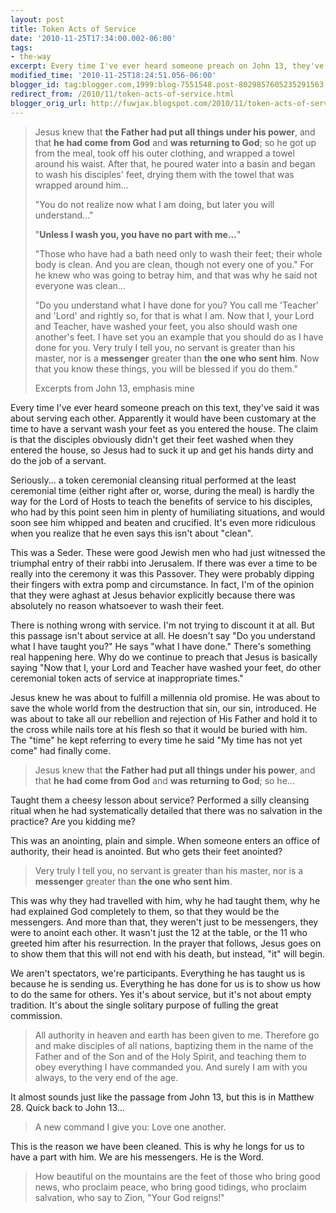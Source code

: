 ```yaml
---
layout: post
title: Token Acts of Service
date: '2010-11-25T17:34:00.002-06:00'
tags: 
- the-way
excerpt: Every time I've ever heard someone preach on John 13, they've said it was about serving each other.
modified_time: '2010-11-25T18:24:51.056-06:00'
blogger_id: tag:blogger.com,1999:blog-7551548.post-8029857605235291563
redirect_from: /2010/11/token-acts-of-service.html
blogger_orig_url: http://fuwjax.blogspot.com/2010/11/token-acts-of-service.html
---
```


> Jesus knew that **the Father had put all things under his power**, and that **he had come from God** and **was returning to God**; so he got up from the meal, took off his outer clothing, and wrapped a towel around his waist. After that, he poured water into a basin and began to wash his disciples' feet, drying them with the towel that was wrapped around him...
> 
> "You do not realize now what I am doing, but later you will understand..."
> 
> "**Unless I wash you, you have no part with me...**"
> 
> "Those who have had a bath need only to wash their feet; their whole body is clean. And you are clean, though not every one of you." For he knew who was going to betray him, and that was why he said not everyone was clean...
> 
> "Do you understand what I have done for you? You call me 'Teacher' and 'Lord' and rightly so, for that is what I am. Now that I, your Lord and Teacher, have washed your feet, you also should wash one another's feet. I have set you an example that you should do as I have done for you. Very truly I tell you, no servant is greater than his master, nor is a **messenger** greater than **the one who sent him**. Now that you know these things, you will be blessed if you do them."
> 
> Excerpts from John 13, emphasis mine

Every time I've ever heard someone preach on this text, they've said it was about serving each other. Apparently it would have been customary at the time to have a servant wash your feet as you entered the house. The claim is that the disciples obviously didn't get their feet washed when they entered the house, so Jesus had to suck it up and get his hands dirty and do the job of a servant.

Seriously... a token ceremonial cleansing ritual performed at the least ceremonial time (either right after or, worse, during the meal) is hardly the way for the Lord of Hosts to teach the benefits of service to his disciples, who had by this point seen him in plenty of humiliating situations, and would soon see him whipped and beaten and crucified. It's even more ridiculous when you realize that he even says this isn't about "clean".

This was a Seder. These were good Jewish men who had just witnessed the triumphal entry of their rabbi into Jerusalem. If there was ever a time to be really into the ceremony it was this Passover. They were probably dipping their fingers with extra pomp and circumstance. In fact, I'm of the opinion that they were aghast at Jesus behavior explicitly because there was absolutely no reason whatsoever to wash their feet.

There is nothing wrong with service. I'm not trying to discount it at all. But this passage isn't about service at all. He doesn't say "Do you understand what I have taught you?" He says "what I have done." There's something real happening here. Why do we continue to preach that Jesus is basically saying "Now that I, your Lord and Teacher have washed your feet, do other ceremonial token acts of service at inappropriate times."

Jesus knew he was about to fulfill a millennia old promise. He was about to save the whole world from the destruction that sin, our sin, introduced. He was about to take all our rebellion and rejection of His Father and hold it to the cross while nails tore at his flesh so that it would be buried with him. The "time" he kept referring to every time he said "My time has not yet come" had finally come.  

> Jesus knew that **the Father had put all things under his power**, and that **he had come from God** and **was returning to God**; so he...

Taught them a cheesy lesson about service? Performed a silly cleansing ritual when he had systematically detailed that there was no salvation in the practice? Are you kidding me?

This was an anointing, plain and simple. When someone enters an office of authority, their head is anointed. But who gets their feet anointed?

> Very truly I tell you, no servant is greater than his master, nor is a **messenger** greater than **the one who sent him**.

This was why they had travelled with him, why he had taught them, why he had explained God completely to them, so that they would be the messengers. And more than that, they weren't just to be messengers, they were to anoint each other. It wasn't just the 12 at the table, or the 11 who greeted him after his resurrection. In the prayer that follows, Jesus goes on to show them that this will not end with his death, but instead, "it" will begin.

We aren't spectators, we're participants. Everything he has taught us is because he is sending us. Everything he has done for us is to show us how to do the same for others. Yes it's about service, but it's not about empty tradition. It's about the single solitary purpose of fulling the great commission.

> All authority in heaven and earth has been given to me. Therefore go and make disciples of all nations, baptizing them in the name of the Father and of the Son and of the Holy Spirit, and teaching them to obey everything I have commanded you. And surely I am with you always, to the very end of the age.

It almost sounds just like the passage from John 13, but this is in Matthew 28. Quick back to John 13...

> A new command I give you: Love one another.

This is the reason we have been cleaned. This is why he longs for us to have a part with him. We are his messengers. He is the Word. 

> How beautiful on the mountains are the feet of those who bring good news, who proclaim peace, who bring good tidings, who proclaim salvation, who say to Zion, "Your God reigns!"

